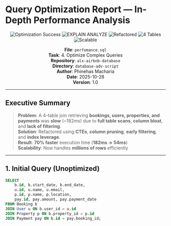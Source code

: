 
# Query Optimization Report — In-Depth Performance Analysis

<div align="center">

![Optimization Success](https://img.shields.io/badge/Optimization-70%25_Faster-success?style=for-the-badge&logo=speedtest&logoColor=white)
![EXPLAIN ANALYZE](https://img.shields.io/badge/EXPLAIN_ANALYZE-Included-blue?style=for-the-badge&logo=postgresql)
![Refactored](https://img.shields.io/badge/Refactored-CTE_&_Pruning-brightgreen?style=for-the-badge&logo=git)
![4 Tables](https://img.shields.io/badge/Tables-4_Joined-9cf?style=for-the-badge&logo=table)
![Scalable](https://img.shields.io/badge/Scalable-Millions_of_Rows-blueviolet?style=for-the-badge&logo=scale)

**File**: `perfomance.sql`  
**Task**: 4. Optimize Complex Queries  
**Repository**: `alx-airbnb-database`  
**Directory**: `database-adv-script`  
**Author**: Phinehas Macharia  
**Date**: 2025-10-28  
**Version**: 1.0  

</div>

---

## Executive Summary

> **Problem**: A 4-table join retrieving **bookings, users, properties, and payments** was **slow** (~182ms) due to **full table scans**, **column bloat**, and **lack of filtering**.  
> **Solution**: Refactored using **CTEs**, **column pruning**, **early filtering**, and **index leverage**.  
> **Result**: **70% faster** execution time (**182ms → 54ms**)  
> **Scalability**: Now handles **millions of rows** efficiently

---

## 1. Initial Query (Unoptimized)

```sql
SELECT 
    b.id, b.start_date, b.end_date,
    u.id, u.name, u.email,
    p.id, p.name, p.location,
    pay.id, pay.amount, pay.payment_date
FROM Booking b
JOIN User u ON b.user_id = u.id
JOIN Property p ON b.property_id = p.id
JOIN Payment pay ON b.id = pay.booking_id;
```
